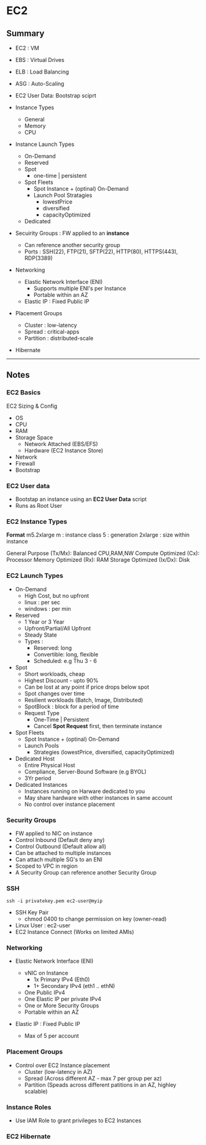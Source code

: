 # EC2
## Summary
- EC2 : VM
- EBS : Virtual Drives
- ELB : Load Balancing
- ASG : Auto-Scaling
- EC2 User Data: Bootstrap sciprt

- Instance Types 
  - General
  - Memory
  - CPU
- Instance Launch Types 
  - On-Demand 
  - Reserved
  - Spot
    - one-time | persistent
  - Spot Fleets
    - Spot Instance + (optinal) On-Demand
    - Launch Pool Stratagies
      - lowestPrice
      - diversified
      - capacityOptimized
  - Dedicated

- Secuirity Groups : FW applied to an **instance**
  - Can reference another security group
  - Ports : SSH(22), FTP(21), SFTP(22), HTTP(80), HTTPS(443), RDP(3389)

- Networking 
  - Elastic Network Interface (ENI)
    - Supports multiple ENI's per Instance
    - Portable within an AZ
  - Elastic IP : Fixed Public IP

- Placement Groups
  - Cluster : low-latency
  - Spread : critical-apps
  - Partition : distributed-scale

- Hibernate

---
## Notes
### EC2 Basics
EC2 Sizing & Config
- OS
- CPU
- RAM
- Storage Space
  - Network Attached (EBS/EFS)
  - Hardware (EC2 Instance Store)
- Network
- Firewall
- Bootstrap

### EC2 User data
- Bootstap an instance using an **EC2 User Data** script
- Runs as Root User

### EC2 Instance Types
**Format**
m5.2xlarge
m : instance class
5 : generation
2xlarge : size within instance

General Purpose (Tx/Mx): Balanced CPU,RAM,NW
Compute Optimized (Cx): Processor
Memory Optimized (Rx): RAM
Storage Optimized (Ix/Dx): Disk

### EC2 Launch Types
- On-Demand
  - High Cost, but no upfront
  - linux : per sec
  - windows : per min
- Reserved 
  - 1 Year or 3 Year
  - Upfront/Partial/All Upfront
  - Steady State
  - Types : 
    - Reserved: long
    - Convertible: long, flexible
    - Scheduled: e.g Thu 3 - 6
- Spot 
  - Short workloads, cheap
  - Highest Discount - upto 90%
  - Can be lost at any point if price drops below spot
  - Spot changes over time
  - Resilient workloads (Batch, Image, Distributed)
  - SpotBlock : block for a period of time
  - Request Type
    - One-Time | Persistent
    - Cancel **Spot Request** first, then terminate instance
- Spot Fleets
  - Spot Instance + (optinal) On-Demand
  - Launch Pools
    - Strategies (lowestPrice, diversified, capacityOptimized)
- Dedicated Host
  - Entire Physical Host
  - Compliance, Server-Bound Software (e.g BYOL)
  - 3Yr period
- Dedicated Instances
  - Instances running on Harware dedicated to you
  - May share hardware with other instances in same account
  - No control over instance placement

### Security Groups
- FW applied to NIC on instance
- Control Inbound (Default deny any)
- Control Outbound (Default allow all)
- Can be attached to multiple instances
- Can attach multiple SG's to an ENI
- Scoped to VPC in region
- A Security Group can reference another Security Group

### SSH
`ssh -i privatekey.pem ec2-user@myip`
- SSH Key Pair 
  - chmod 0400 to change permission on key (owner-read)
- Linux User : ec2-user
- EC2 Instance Connect (Works on limited AMIs)

### Networking
- Elastic Network Interface (ENI)
  - vNIC on Instance
    - 1x Primary IPv4 (Eth0)
    - 1+ Secondary IPv4 (eth1 .. ethN)
  - One Public IPv4
  - One Elastic IP per private IPv4
  - One or More Security Groups
  - Portable within an AZ

- Elastic IP : Fixed Public IP
  - Max of 5 per account

### Placement Groups
- Control over EC2 Instance placement
  - Cluster (low-latency in AZ)
  - Spread (Across different AZ - max 7 per group per az)
  - Partition (Speads across different patitions in an AZ, highley scalable)

### Instance Roles
- Use IAM Role to grant privileges to EC2 Instances

### EC2 Hibernate
